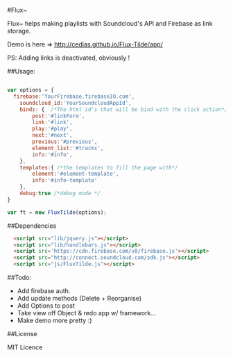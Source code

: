 #Flux~


Flux~ helps making playlists with Soundcloud's API and Firebase as link storage.

Demo is here => http://cedias.github.io/Flux-Tilde/app/

PS: Adding links is deactivated, obviously !

##Usage:

```javascript

var options = {
  firebase:'YourFirebase.firebaseIO.com',
	soundcloud_id:'YourSoundcloudAppId',
	binds: {  /*The html id's that will be bind with the click action*/
		post:'#linkForm',
		link:'#link', 
		play:'#play',   
		next:'#next', 
		previous:'#previous',
		element_list:'#tracks',
		info:'#info',
	},
	templates:{ /*the templates to fill the page with*/
		element:'#element-template',
		info:'#info-template'
	},
	debug:true /*debug mode */
}

var ft = new FluxTilde(options);

```
##Dependencies

```html
  <script src="lib/jquery.js"></script>
  <script src="lib/handlebars.js"></script>
  <script src='https://cdn.firebase.com/v0/firebase.js'></script>
  <script src="http://connect.soundcloud.com/sdk.js"></script>
  <script src="js/FluxTilde.js"></script>
```


##Todo:
- Add firebase auth.
- Add update methods (Delete + Reorganise)
- Add Options to post
- Take view off Object & redo app w/ framework...
- Make demo more pretty :)


##License

MIT Licence

